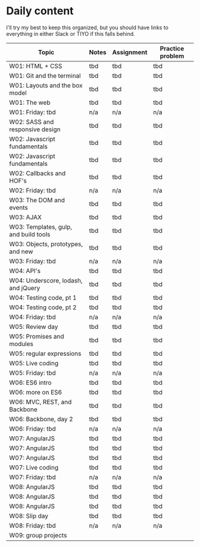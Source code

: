 # Daily content

I'll try my best to keep this organized, but you should have links to everything in either Slack or TIYO if this falls behind.

| Topic                                 | Notes     | Assignment    | Practice problem  |
|---------------------------------------|-----------|---------------|-------------------|
| W01: HTML + CSS                       | tbd       | tbd           | tbd               |
| W01: Git and the terminal             | tbd       | tbd           | tbd               |
| W01: Layouts and the box model        | tbd       | tbd           | tbd               |
| W01: The web                          | tbd       | tbd           | tbd               |
| W01: Friday: tbd                      | n/a       | n/a           | n/a               |
| W02: SASS and responsive design       | tbd       | tbd           | tbd               |
| W02: Javascript fundamentals          | tbd       | tbd           | tbd               |
| W02: Javascript fundamentals          | tbd       | tbd           | tbd               |
| W02: Callbacks and HOF's              | tbd       | tbd           | tbd               |
| W02: Friday: tbd                      | n/a       | n/a           | n/a               |
| W03: The DOM and events               | tbd       | tbd           | tbd               |
| W03: AJAX                             | tbd       | tbd           | tbd               |
| W03: Templates, gulp, and build tools | tbd       | tbd           | tbd               |
| W03: Objects, prototypes, and new     | tbd       | tbd           | tbd               |
| W03: Friday: tbd                      | n/a       | n/a           | n/a               |
| W04: API's                            | tbd       | tbd           | tbd               |
| W04: Underscore, lodash, and jQuery   | tbd       | tbd           | tbd               |
| W04: Testing code, pt 1               | tbd       | tbd           | tbd               |
| W04: Testing code, pt 2               | tbd       | tbd           | tbd               |
| W04: Friday: tbd                      | n/a       | n/a           | n/a               |
| W05: Review day                       | tbd       | tbd           | tbd               |
| W05: Promises and modules             | tbd       | tbd           | tbd               |
| W05: regular expressions              | tbd       | tbd           | tbd               |
| W05: Live coding                      | tbd       | tbd           | tbd               |
| W05: Friday: tbd                      | n/a       | n/a           | n/a               |
| W06: ES6 intro                        | tbd       | tbd           | tbd               |
| W06: more on ES6                      | tbd       | tbd           | tbd               |
| W06: MVC, REST, and Backbone          | tbd       | tbd           | tbd               |
| W06: Backbone, day 2                  | tbd       | tbd           | tbd               |
| W06: Friday: tbd                      | n/a       | n/a           | n/a               |
| W07: AngularJS                        | tbd       | tbd           | tbd               |
| W07: AngularJS                        | tbd       | tbd           | tbd               |
| W07: AngularJS                        | tbd       | tbd           | tbd               |
| W07: Live coding                      | tbd       | tbd           | tbd               |
| W07: Friday: tbd                      | n/a       | n/a           | n/a               |
| W08: AngularJS                        | tbd       | tbd           | tbd               |
| W08: AngularJS                        | tbd       | tbd           | tbd               |
| W08: AngularJS                        | tbd       | tbd           | tbd               |
| W08: Slip day                         | tbd       | tbd           | tbd               |
| W08: Friday: tbd                      | n/a       | n/a           | n/a               |
| W09: group projects                   |           |               |                   |

